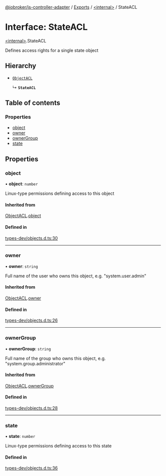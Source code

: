[@iobroker/js-controller-adapter](../README.md) / [Exports](../modules.md) / [\<internal\>](../modules/internal_.md) / StateACL

# Interface: StateACL

[\<internal\>](../modules/internal_.md).StateACL

Defines access rights for a single state object

## Hierarchy

- [`ObjectACL`](internal_.ObjectACL.md)

  ↳ **`StateACL`**

## Table of contents

### Properties

- [object](internal_.StateACL.md#object)
- [owner](internal_.StateACL.md#owner)
- [ownerGroup](internal_.StateACL.md#ownergroup)
- [state](internal_.StateACL.md#state)

## Properties

### object

• **object**: `number`

Linux-type permissions defining access to this object

#### Inherited from

[ObjectACL](internal_.ObjectACL.md).[object](internal_.ObjectACL.md#object)

#### Defined in

[types-dev/objects.d.ts:30](https://github.com/ioBroker/ioBroker.js-controller/blob/2e8a4aa0/packages/types-dev/objects.d.ts#L30)

___

### owner

• **owner**: `string`

Full name of the user who owns this object, e.g. "system.user.admin"

#### Inherited from

[ObjectACL](internal_.ObjectACL.md).[owner](internal_.ObjectACL.md#owner)

#### Defined in

[types-dev/objects.d.ts:26](https://github.com/ioBroker/ioBroker.js-controller/blob/2e8a4aa0/packages/types-dev/objects.d.ts#L26)

___

### ownerGroup

• **ownerGroup**: `string`

Full name of the group who owns this object, e.g. "system.group.administrator"

#### Inherited from

[ObjectACL](internal_.ObjectACL.md).[ownerGroup](internal_.ObjectACL.md#ownergroup)

#### Defined in

[types-dev/objects.d.ts:28](https://github.com/ioBroker/ioBroker.js-controller/blob/2e8a4aa0/packages/types-dev/objects.d.ts#L28)

___

### state

• **state**: `number`

Linux-type permissions defining access to this state

#### Defined in

[types-dev/objects.d.ts:36](https://github.com/ioBroker/ioBroker.js-controller/blob/2e8a4aa0/packages/types-dev/objects.d.ts#L36)
